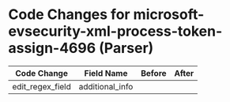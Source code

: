# Code Changes for microsoft-evsecurity-xml-process-token-assign-4696 (Parser)

| Code Change | Field Name | Before | After |
|-------------|------------|--------|-------|
| edit_regex_field | additional_info |  |  |